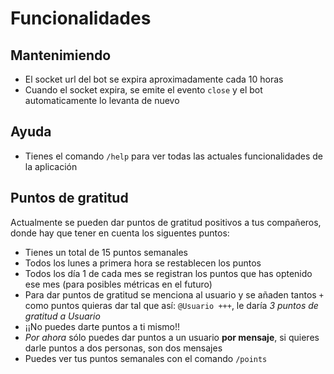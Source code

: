 # Funcionalidades

## Mantenimiendo
- El socket url del bot se expira aproximadamente cada 10 horas
- Cuando el socket expira, se emite el evento `close` y el bot automaticamente lo levanta de nuevo

## Ayuda
- Tienes el comando `/help` para ver todas las actuales funcionalidades de la aplicación

## Puntos de gratitud
Actualmente se pueden dar puntos de gratitud positivos a tus compañeros, donde hay que tener en cuenta los siguentes puntos:
- Tienes un total de 15 puntos semanales
- Todos los lunes a primera hora se restablecen los puntos
- Todos los día 1 de cada mes se registran los puntos que has optenido ese mes (para posibles métricas en el futuro)
- Para dar puntos de gratitud se menciona al usuario y se añaden tantos `+` como puntos quieras dar tal que así: `@Usuario +++`, le daría *3 puntos de gratitud a Usuario*
- ¡¡No puedes darte puntos a ti mismo!!
- *Por ahora* sólo puedes dar puntos a un usuario **por mensaje**, si quieres darle puntos a dos personas, son dos mensajes
- Puedes ver tus puntos semanales con el comando `/points`